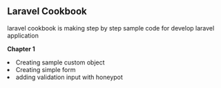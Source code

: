 <h2><strong>Laravel Cookbook</strong></h2>

laravel cookbook is making step by step sample code for develop laravel application

<strong>Chapter 1</strong>
<li>Creating sample custom object</li>
<li>Creating simple form</li>
<li>adding validation input with honeypot</li>